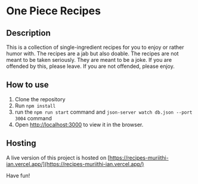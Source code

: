 # One Piece Recipes

## Description

This is a collection of single-ingredient recipes for you to enjoy or rather humor with. The recipes are a jab but also doable. The recipes are not meant to be taken seriously. They are meant to be a joke. If you are offended by this, please leave. If you are not offended, please enjoy.

## How to use

1. Clone the repository
2. Run `npm install`
3. run the `npm run start` command and `json-server watch db.json --port 3004` command
4. Open [http://localhost:3000](http://localhost:3000) to view it in the browser.


## Hosting

A live version of this project is hosted on [https://recipes-muriithi-ian.vercel.app/](https://recipes-muriithi-ian.vercel.app/)

Have fun!